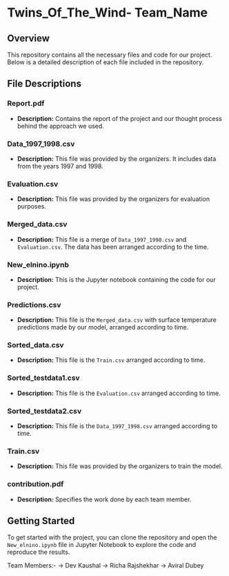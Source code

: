 # Twins_Of_The_Wind- Team_Name

## Overview

This repository contains all the necessary files and code for our project. Below is a detailed description of each file included in the repository.

## File Descriptions

### Report.pdf
- **Description:** Contains the report of the project and our thought process behind the approach we used.

### Data_1997_1998.csv
- **Description:** This file was provided by the organizers. It includes data from the years 1997 and 1998.

### Evaluation.csv
- **Description:** This file was provided by the organizers for evaluation purposes.

### Merged_data.csv
- **Description:** This file is a merge of `Data_1997_1998.csv` and `Evaluation.csv`. The data has been arranged according to the time.

### New_elnino.ipynb
- **Description:** This is the Jupyter notebook containing the code for our project.

### Predictions.csv
- **Description:** This file is the `Merged_data.csv` with surface temperature predictions made by our model, arranged according to time.

### Sorted_data.csv
- **Description:** This file is the `Train.csv` arranged according to time.

### Sorted_testdata1.csv
- **Description:** This file is the `Evaluation.csv` arranged according to time.

### Sorted_testdata2.csv
- **Description:** This file is the `Data_1997_1998.csv` arranged according to time.

### Train.csv
- **Description:** This file was provided by the organizers to train the model.

### contribution.pdf
- **Description:** Specifies the work done by each team member.

## Getting Started

To get started with the project, you can clone the repository and open the `New_elnino.ipynb` file in Jupyter Notebook to explore the code and reproduce the results.

Team Members:-
-> Dev Kaushal
-> Richa Rajshekhar
-> Aviral Dubey
